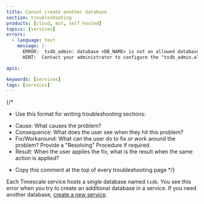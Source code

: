 ```yaml
---
title: Cannot create another database
section: troubleshooting
products: [cloud, mst, self_hosted]
topics: [services]
errors:
  - language: text
    message: |-
      ERROR:  tsdb_admin: database <DB_NAME> is not an allowed database name
      HINT:  Contact your administrator to configure the "tsdb_admin.allowed_databases"

apis:

keywords: [services]
tags: [services]
---
```


{/*
* Use this format for writing troubleshooting sections:
 - Cause: What causes the problem?
 - Consequence: What does the user see when they hit this problem?
 - Fix/Workaround: What can the user do to fix or work around the problem?
   Provide a "Resolving" Procedure if required.
 - Result: When the user applies the fix, what is the result when the same
   action is applied?
* Copy this comment at the top of every troubleshooting page
*/}

Each Timescale service hosts a single database named `tsdb`. You see this error when you try
to create an additional database in a service. If you need another database,
[create a new service][create-service].

[create-service]: /getting-started/:currentVersion:/services/#create-a-timescale-service
